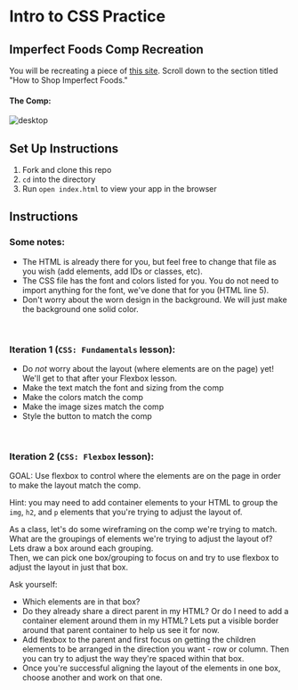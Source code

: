 # Intro to CSS Practice

## Imperfect Foods Comp Recreation

You will be recreating a piece of [this site](https://web.archive.org/web/20220118162321/https://try.imperfectfoods.com/overview). Scroll down to the section titled "How to Shop Imperfect Foods."

#### The Comp:
![desktop](https://user-images.githubusercontent.com/51416773/142955257-7a54498c-c349-41b9-9f22-686aed19e067.png)

## Set Up Instructions
1. Fork and clone this repo
2. `cd` into the directory
3. Run `open index.html` to view your app in the browser

## Instructions
### Some notes:
- The HTML is already there for you, but feel free to change that file as you wish (add elements, add IDs or classes, etc).  
- The CSS file has the font and colors listed for you. You do not need to import anything for the font, we've done that for you (HTML line 5).
- Don't worry about the worn design in the background. We will just make the background one solid color.

<br>

### Iteration 1 (`CSS: Fundamentals` lesson):
- Do *not* worry about the layout (where elements are on the page) yet! We'll get to that after your Flexbox lesson.
- Make the text match the font and sizing from the comp
- Make the colors match the comp
- Make the image sizes match the comp
- Style the button to match the comp

<br>

### Iteration 2 (`CSS: Flexbox` lesson):
GOAL: Use flexbox to control where the elements are on the page in order to make the layout match the comp.  

Hint: you may need to add container elements to your HTML to group the `img`, `h2`, and `p` elements that you're trying to adjust the layout of.

As a class, let's do some wireframing on the comp we're trying to match.  
What are the groupings of elements we're trying to adjust the layout of? Lets draw a box around each grouping.  
Then, we can pick one box/grouping to focus on and try to use flexbox to adjust the layout in just that box.

Ask yourself:  
- Which elements are in that box?  
- Do they already share a direct parent in my HTML?  Or do I need to add a container element around them in my HTML?  Lets put a visible border around that parent container to help us see it for now.  
- Add flexbox to the parent and first focus on getting the children elements to be arranged in the direction you want - row or column.  Then you can try to adjust the way they're spaced within that box.  
- Once you're successful aligning the layout of the elements in one box, choose another and work on that one. 



